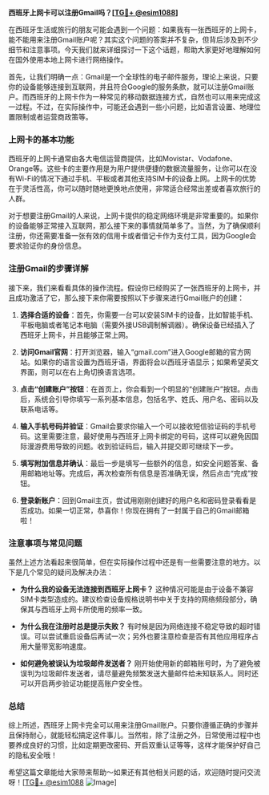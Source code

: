**西班牙上网卡可以注册Gmail吗？[[TG💪+ @esim1088](https://t.me/s/esim1088)]**

在西班牙生活或旅行的朋友可能会遇到一个问题：如果我有一张西班牙的上网卡，能不能用来注册Gmail账户呢？其实这个问题的答案并不复杂，但背后涉及到不少细节和注意事项。今天我们就来详细探讨一下这个话题，帮助大家更好地理解如何在国外使用本地上网卡进行网络操作。

首先，让我们明确一点：Gmail是一个全球性的电子邮件服务，理论上来说，只要你的设备能够连接到互联网，并且符合Google的服务条款，就可以注册Gmail账户。而西班牙的上网卡作为一种常见的移动数据连接方式，自然也可以用来完成这一过程。不过，在实际操作中，可能还会遇到一些小问题，比如语言设置、地理位置限制或者运营商政策等。

### 上网卡的基本功能

西班牙的上网卡通常由各大电信运营商提供，比如Movistar、Vodafone、Orange等。这些卡的主要作用是为用户提供便捷的数据流量服务，让你可以在没有Wi-Fi的情况下通过手机、平板或者其他支持SIM卡的设备上网。上网卡的优势在于灵活性高，你可以随时随地更换地点使用，非常适合经常出差或者喜欢旅行的人群。

对于想要注册Gmail的人来说，上网卡提供的稳定网络环境是非常重要的。如果你的设备能够正常接入互联网，那么接下来的事情就简单多了。当然，为了确保顺利注册，你还需要准备一张有效的信用卡或者借记卡作为支付工具，因为Google会要求验证你的身份信息。

### 注册Gmail的步骤详解

接下来，我们来看看具体的操作流程。假设你已经购买了一张西班牙的上网卡，并且成功激活了它，那么接下来你需要按照以下步骤来进行Gmail账户的创建：

1. **选择合适的设备**：首先，你需要一台可以安装SIM卡的设备，比如智能手机、平板电脑或者笔记本电脑（需要外接USB调制解调器）。确保设备已经插入了西班牙上网卡，并且能够正常上网。

2. **访问Gmail官网**：打开浏览器，输入“gmail.com”进入Google邮箱的官方网站。如果你的语言设置为西班牙语，界面将会以西班牙语显示；如果希望英文界面，则可以在右上角切换语言选项。

3. **点击“创建账户”按钮**：在首页上，你会看到一个明显的“创建账户”按钮。点击后，系统会引导你填写一系列基本信息，包括名字、姓氏、用户名、密码以及联系电话等。

4. **输入手机号码并验证**：Gmail会要求你输入一个可以接收短信验证码的手机号码。这里需要注意，最好使用与西班牙上网卡绑定的号码，这样可以避免因国际漫游费用导致的问题。收到验证码后，输入并提交即可继续下一步。

5. **填写附加信息并确认**：最后一步是填写一些额外的信息，如安全问题答案、备用邮箱地址等。完成后，再次检查所有信息是否准确无误，然后点击“完成”按钮。

6. **登录新账户**：回到Gmail主页，尝试用刚刚创建好的用户名和密码登录看看是否成功。如果一切正常，恭喜你！你现在拥有了一封属于自己的Gmail邮箱啦！

### 注意事项与常见问题

虽然上述方法看起来很简单，但在实际操作过程中还是有一些需要注意的地方。以下是几个常见的疑问及解决办法：

- **为什么我的设备无法连接到西班牙上网卡？**
  这种情况可能是由于设备不兼容SIM卡类型造成的。建议检查设备规格说明书中关于支持的网络频段部分，确保其与西班牙上网卡所使用的频率一致。

- **为什么我在注册时总是提示失败？**
  有时候是因为网络连接不稳定导致的超时错误。可以尝试重启设备后再试一次；另外也要注意检查是否有其他应用程序占用大量带宽影响速度。

- **如何避免被误认为垃圾邮件发送者？**
  刚开始使用新的邮箱账号时，为了避免被误判为垃圾邮件发送者，请尽量避免频繁发送大量邮件给未知联系人。同时还可以开启两步验证功能提高账户安全性。

### 总结

综上所述，西班牙上网卡完全可以用来注册Gmail账户。只要你遵循正确的步骤并且保持耐心，就能轻松搞定这件事儿。当然啦，除了注册之外，日常使用过程中也要养成良好的习惯，比如定期更改密码、开启双重认证等等，这样才能保护好自己的隐私安全哦！

希望这篇文章能给大家带来帮助～如果还有其他相关问题的话，欢迎随时提问交流呀！[[TG💪+ @esim1088](https://t.me/s/esim1088) ![Image](https://i.postimg.cc/4NQfJmqS/Snipaste-2025-05-13-00-14-12.png)]